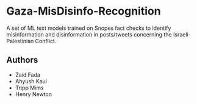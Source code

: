 # Gaza-MisDisinfo-Recognition
A set of ML text models trained on Snopes fact checks to identify misinformation and disinformation in posts/tweets concerning the Israeli-Palestinian Conflict.

## Authors
* Zaid Fada
* Ahyush Kaul
* Tripp Mims
* Henry Newton
